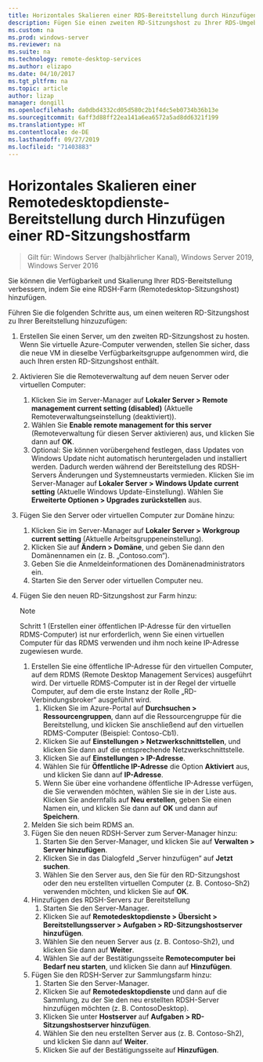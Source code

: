 ```yaml
---
title: Horizontales Skalieren einer RDS-Bereitstellung durch Hinzufügen einer RD-Sitzungshostfarm
description: Fügen Sie einen zweiten RD-Sitzungshost zu Ihrer RDS-Umgebung hinzu.
ms.custom: na
ms.prod: windows-server
ms.reviewer: na
ms.suite: na
ms.technology: remote-desktop-services
ms.author: elizapo
ms.date: 04/10/2017
ms.tgt_pltfrm: na
ms.topic: article
author: lizap
manager: dongill
ms.openlocfilehash: da0dbd4332cd05d580c2b1f4dc5eb0734b36b13e
ms.sourcegitcommit: 6aff3d88ff22ea141a6ea6572a5ad8dd6321f199
ms.translationtype: HT
ms.contentlocale: de-DE
ms.lasthandoff: 09/27/2019
ms.locfileid: "71403883"
---
```

# <a name="scale-out-your-remote-desktop-services-deployment-by-adding-an-rd-session-host-farm"></a>Horizontales Skalieren einer Remotedesktopdienste-Bereitstellung durch Hinzufügen einer RD-Sitzungshostfarm

>Gilt für: Windows Server (halbjährlicher Kanal), Windows Server 2019, Windows Server 2016

Sie können die Verfügbarkeit und Skalierung Ihrer RDS-Bereitstellung verbessern, indem Sie eine RDSH-Farm (Remotedesktop-Sitzungshost) hinzufügen.   
  
 
Führen Sie die folgenden Schritte aus, um einen weiteren RD-Sitzungshost zu Ihrer Bereitstellung hinzuzufügen:  
  
1. Erstellen Sie einen Server, um den zweiten RD-Sitzungshost zu hosten. Wenn Sie virtuelle Azure-Computer verwenden, stellen Sie sicher, dass die neue VM in dieselbe Verfügbarkeitsgruppe aufgenommen wird, die auch Ihren ersten RD-Sitzungshost enthält.
2. Aktivieren Sie die Remoteverwaltung auf dem neuen Server oder virtuellen Computer:
   1. Klicken Sie im Server-Manager auf **Lokaler Server > Remote management current setting (disabled)** (Aktuelle Remoteverwaltungseinstellung (deaktiviert)). 
   2. Wählen Sie **Enable remote management for this server** (Remoteverwaltung für diesen Server aktivieren) aus, und klicken Sie dann auf **OK**. 
   3. Optional: Sie können vorübergehend festlegen, dass Updates von Windows Update nicht automatisch heruntergeladen und installiert werden. Dadurch werden während der Bereitstellung des RDSH-Servers Änderungen und Systemneustarts vermieden. Klicken Sie im Server-Manager auf **Lokaler Server > Windows Update current setting** (Aktuelle Windows Update-Einstellung). Wählen Sie **Erweiterte Optionen > Upgrades zurückstellen** aus. 
3. Fügen Sie den Server oder virtuellen Computer zur Domäne hinzu:
   1. Klicken Sie im Server-Manager auf **Lokaler Server > Workgroup current setting** (Aktuelle Arbeitsgruppeneinstellung). 
   2. Klicken Sie auf **Ändern > Domäne**, und geben Sie dann den Domänennamen ein (z. B. „Contoso.com“). 
   3. Geben Sie die Anmeldeinformationen des Domänenadministrators ein. 
   4. Starten Sie den Server oder virtuellen Computer neu.
4. Fügen Sie den neuen RD-Sitzungshost zur Farm hinzu:
   >[!NOTE] 
   > Schritt 1 (Erstellen einer öffentlichen IP-Adresse für den virtuellen RDMS-Computer) ist nur erforderlich, wenn Sie einen virtuellen Computer für das RDMS verwenden und ihm noch keine IP-Adresse zugewiesen wurde.
   
   1. Erstellen Sie eine öffentliche IP-Adresse für den virtuellen Computer, auf dem RDMS (Remote Desktop Management Services) ausgeführt wird. Der virtuelle RDMS-Computer ist in der Regel der virtuelle Computer, auf dem die erste Instanz der Rolle „RD-Verbindungsbroker“ ausgeführt wird.  
       1. Klicken Sie im Azure-Portal auf **Durchsuchen > Ressourcengruppen**, dann auf die Ressourcengruppe für die Bereitstellung, und klicken Sie anschließend auf den virtuellen RDMS-Computer (Beispiel: Contoso-Cb1).  
       2. Klicken Sie auf **Einstellungen > Netzwerkschnittstellen**, und klicken Sie dann auf die entsprechende Netzwerkschnittstelle.   
       3. Klicken Sie auf **Einstellungen > IP-Adresse**.
       4. Wählen Sie für **Öffentliche IP-Adresse** die Option **Aktiviert** aus, und klicken Sie dann auf **IP-Adresse**.   
       5. Wenn Sie über eine vorhandene öffentliche IP-Adresse verfügen, die Sie verwenden möchten, wählen Sie sie in der Liste aus. Klicken Sie andernfalls auf **Neu erstellen**, geben Sie einen Namen ein, und klicken Sie dann auf **OK** und dann auf **Speichern**.   
   2. Melden Sie sich beim RDMS an.
   3. Fügen Sie den neuen RDSH-Server zum Server-Manager hinzu:   
       1. Starten Sie den Server-Manager, und klicken Sie auf **Verwalten > Server hinzufügen**.   
       2. Klicken Sie in das Dialogfeld „Server hinzufügen“ auf **Jetzt suchen**.   
       3. Wählen Sie den Server aus, den Sie für den RD-Sitzungshost oder den neu erstellten virtuellen Computer (z. B. Contoso-Sh2) verwenden möchten, und klicken Sie auf **OK**.
   4. Hinzufügen des RDSH-Servers zur Bereitstellung
       1. Starten Sie den Server-Manager.  
       2. Klicken Sie auf **Remotedesktopdienste > Übersicht > Bereitstellungsserver > Aufgaben > RD-Sitzungshostserver hinzufügen**.   
       3. Wählen Sie den neuen Server aus (z. B. Contoso-Sh2), und klicken Sie dann auf **Weiter**.  
       4. Wählen Sie auf der Bestätigungsseite **Remotecomputer bei Bedarf neu starten**, und klicken Sie dann auf **Hinzufügen**.   
   5. Fügen Sie den RDSH-Server zur Sammlungsfarm hinzu:
       1. Starten Sie den Server-Manager.   
       2. Klicken Sie auf **Remotedesktopdienste** und dann auf die Sammlung, zu der Sie den neu erstellten RDSH-Server hinzufügen möchten (z. B. ContosoDesktop).   
       3. Klicken Sie unter **Hostserver** auf **Aufgaben > RD-Sitzungshostserver hinzufügen**.   
       4. Wählen Sie den neu erstellten Server aus (z. B. Contoso-Sh2), und klicken Sie dann auf **Weiter**.   
       5. Klicken Sie auf der Bestätigungsseite auf **Hinzufügen**.   


